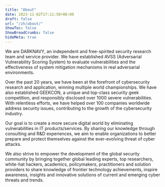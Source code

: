 ```yaml
---
title: "About"
date: 2023-11-02T17:11:58+08:00
draft: false
url: "/zh/about/"
ShowToc: false
ShowBreadCrumbs: false
hideMeta: true
---
```


We are DARKNAVY, an independent and free-spirited security research team and service provider. We have established AVSS (Adversarial Vulnerability Scoring System) to evaluate vulnerabilities and the effectiveness of system mitigation mechanisms in real adversarial environments.

Over the past 20 years, we have been at the forefront of cybersecurity research and application, winning multiple world championships. We have also established GEEKCON, a unique and top-class security geek competition, and responsibly disclosed over 1000 severe vulnerabilities. With relentless efforts, we have helped over 100 companies worldwide address security issues, contributing to the growth of the cybersecurity industry.

Our goal is to create a more secure digital world by eliminating vulnerabilities in IT products/services. By sharing our knowledge through consulting and R&D experiences, we aim to enable organizations to better prepare and protect themselves against the ever-evolving threat of cyber attacks.

We also strive to empower the development of the global security community by bringing together global leading experts, top researchers, white-hat hackers, academics, policymakers, practitioners and solution providers to share knowledge of frontier technology achievements, inspire awareness, insights and innovative solutions of current and emerging cyber threats and trends.

